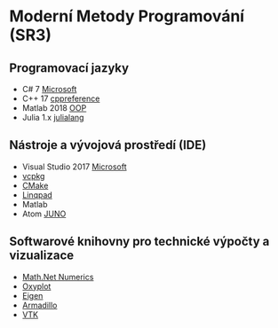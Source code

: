 # Moderní Metody Programování (SR3)

## Programovací jazyky 

* C# 7 [Microsoft](https://docs.microsoft.com/cs-cz/dotnet/csharp/)
* C++ 17 [cppreference](https://en.cppreference.com/w/)
* Matlab 2018 [OOP](https://www.mathworks.com/help/pdf_doc/matlab/matlab_oop.pdf)
* Julia 1.x [julialang](https://julialang.org/)

## Nástroje a vývojová prostředí (IDE)

* Visual Studio 2017 [Microsoft](https://visualstudio.microsoft.com/cs/)
* [vcpkg](https://github.com/Microsoft/vcpkg)
* [CMake](https://cmake.org/)
* [Linqpad](https://www.linqpad.net/)
* Matlab
* Atom [JUNO](http://docs.junolab.org/latest/man/installation.html)

## Softwarové knihovny pro technické výpočty a vizualizace

* [Math.Net Numerics](https://numerics.mathdotnet.com/)
* [Oxyplot](http://www.oxyplot.org/)
* [Eigen](http://eigen.tuxfamily.org/index.php?title=Main_Page)
* [Armadillo](http://arma.sourceforge.net/)
* [VTK](https://vtk.org/)

